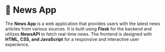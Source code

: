 # 📰 News App
The **News App** is a web application that provides users with the latest news articles from various sources. It is built using **Flask** for the backend and utilizes **NewsAPI** to fetch real-time news. The frontend is designed with **HTML, CSS, and JavaScript** for a responsive and interactive user experience.

